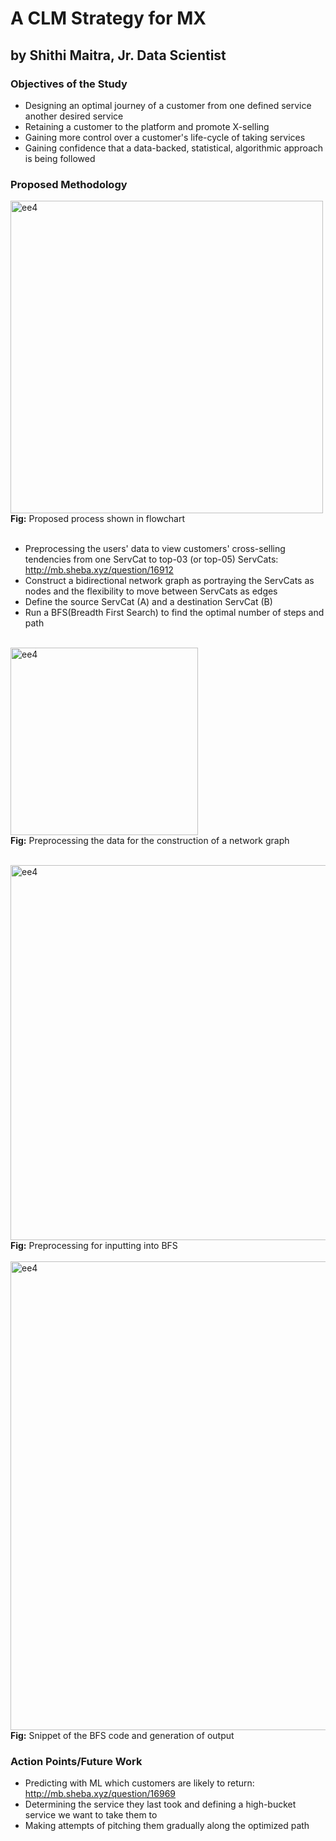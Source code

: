 # A CLM Strategy for MX
## by Shithi Maitra, Jr. Data Scientist 

### Objectives of the Study
- Designing an optimal journey of a customer from one defined service another desired service
- Retaining a customer to the platform and promote X-selling
- Gaining more control over a customer's life-cycle of taking services 
- Gaining confidence that a data-backed, statistical, algorithmic approach is being followed

### Proposed Methodology

<img width="500" alt="ee4" src="https://github.com/shithi30/BFS-GraphTheory_for_CLM-Cross.Up-Sales/assets/43873081/a64d435b-4db3-4698-b339-9eb21bd6e6b1">
<br><strong>Fig:</strong> Proposed process shown in flowchart<br><br>

- Preprocessing the users' data to view customers' cross-selling tendencies from one ServCat to top-03 (or top-05) ServCats: http://mb.sheba.xyz/question/16912
- Construct a bidirectional network graph as portraying the ServCats as nodes and the flexibility to move between ServCats as edges
- Define the source ServCat (A) and a destination ServCat (B) 
- Run a BFS(Breadth First Search) to find the optimal number of steps and path

<br><img width="300" alt="ee4" src="https://github.com/shithi30/BFS-GraphTheory_for_CLM-Cross.Up-Sales/assets/43873081/5ffe8b5a-9588-427a-bda8-eccd39df5b7e">
<br><strong>Fig:</strong> Preprocessing the data for the construction of a network graph<br><br>

<img width="600" alt="ee4" src="https://github.com/shithi30/BFS-GraphTheory_for_CLM-Cross.Up-Sales/assets/43873081/be19f247-ae9a-43ad-b4d6-6553fe3c8372">
<br><strong>Fig:</strong> Preprocessing for inputting into BFS<br><br>

<img width="750" alt="ee4" src="https://github.com/shithi30/BFS-GraphTheory_for_CLM-Cross.Up-Sales/assets/43873081/4a6b21b4-7a6b-41a2-8c34-81ea75dcd563">
<br><strong>Fig:</strong> Snippet of the BFS code and generation of output<br>

### Action Points/Future Work 
- Predicting with ML which customers are likely to return: http://mb.sheba.xyz/question/16969
- Determining the service they last took and defining a high-bucket service we want to take them to 
- Making attempts of pitching them gradually along the optimized path





